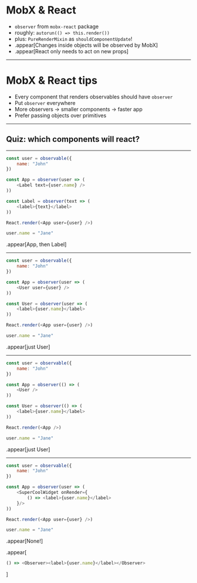 
# MobX & React

* `observer` from `mobx-react` package
* roughly: `autorun(() => this.render())`
* plus: `PureRenderMixin` as `shouldComponentUpdate`!
* .appear[Changes inside objects will be observed by MobX]
* .appear[React only needs to act on new props]

---

# MobX & React tips

* Every component that renders observables should have `observer`
* Put `observer` everywhere
* More observers &rarr; smaller components &rarr; faster app
* Prefer passing objects over primitives

---

## Quiz: which components will react?

---

```javascript
const user = observable({
    name: "John"
})

const App = observer(user => (
    <Label text={user.name} />
))

const Label = observer(text => (
    <label>{text}</label>
))

React.render(<App user={user} />)

user.name = "Jane"
```

.appear[App, then Label]

---

```javascript
const user = observable({
    name: "John"
})

const App = observer(user => (
    <User user={user} />
))

const User = observer(user => (
    <label>{user.name}</label>
))

React.render(<App user={user} />)

user.name = "Jane"
```

.appear[just User]

---


```javascript
const user = observable({
    name: "John"
})

const App = observer(() => (
    <User />
))

const User = observer(() => (
    <label>{user.name}</label>
))

React.render(<App />)

user.name = "Jane"
```

.appear[just User]

---

```javascript
const user = observable({
    name: "John"
})

const App = observer(user => (
    <SuperCoolWidget onRender={
        () => <label>{user.name}</label>
    }/>
))

React.render(<App user={user} />)

user.name = "Jane"
```

.appear[None!]

.appear[
```javascript
() => <Observer><label>{user.name}</label></Observer>
```
]
